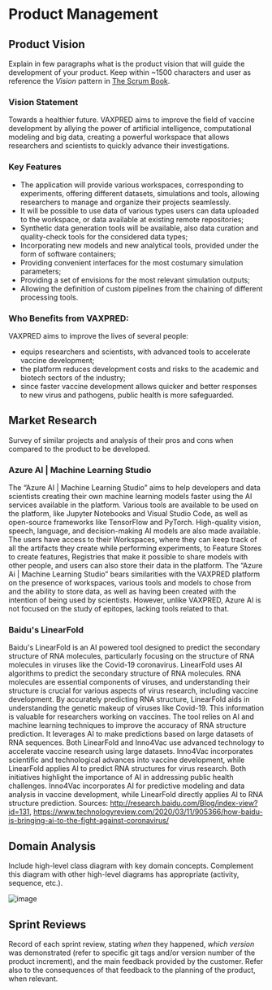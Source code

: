 # Product Management

## Product Vision

Explain in few paragraphs what is the product vision that will guide the development of your product. Keep within ~1500 characters and user as reference the _Vision_ pattern in [The Scrum Book](http://scrumbook.org/).

### Vision Statement

Towards a healthier future. VAXPRED aims to improve the field of vaccine development by allying the power of artificial intelligence, computational modeling and big data, creating a powerful workspace that allows researchers and scientists to quickly advance their investigations. 

### Key Features

- The application will provide various workspaces, corresponding to experiments, offering different datasets, simulations and tools, allowing researchers to manage and organize their projects seamlessly.
- It will be possible to use data of various types users can data uploaded to the workspace, or data available at existing remote repositories;
- Synthetic data generation tools will be available, also data curation and quality-check tools for the considered data types;
- Incorporating new models and new analytical tools, provided under the form of software containers;
- Providing convenient interfaces for the most costumary simulation parameters;
- Providing a set of envisions for the most relevant simulation outputs;
- Allowing the definition of custom pipelines from the chaining of different processing tools.


### Who Benefits from VAXPRED:

VAXPRED aims to improve the lives of several people:
- equips researchers and scientists, with advanced tools to accelerate vaccine development;
- the platform reduces development costs and risks to the academic and biotech sectors of the industry;
- since faster vaccine development allows quicker and better responses to new virus and pathogens, public health is more safeguarded.

## Market Research

Survey of similar projects and analysis of their pros and cons when compared to the product to be developed. 

### Azure AI | Machine Learning Studio

The “Azure AI | Machine Learning Studio” aims to help developers and data scientists creating their own machine learning models faster using the AI services available in the platform. Various tools are available to be used on the platform, like Jupyter Notebooks and Visual Studio Code, as well as open-source frameworks like TensorFlow and PyTorch. High-quality vision, speech, language, and decision-making AI models are also made available. The users have access to their Workspaces, where they can keep track of all the artifacts they create while performing experiments, to Feature Stores to create features, Registries that make it possible to share models with other people, and users can also store their data in the platform. 
The “Azure Ai | Machine Learning Studio” bears similarities with the VAXPRED platform on the presence of workspaces, various tools and models to chose from and the ability to store data, as well as having been created with the intention of being used by scientists. However, unlike VAXPRED, Azure AI is not focused on the study of epitopes, lacking tools related to that.

### Baidu's LinearFold

Baidu's LinearFold is an AI powered tool designed to predict the secondary structure of RNA molecules, particularly focusing on the structure of RNA molecules in viruses like the Covid-19 coronavirus. LinearFold uses AI algorithms to predict the secondary structure of RNA molecules. RNA molecules are essential components of viruses, and understanding their structure is crucial for various aspects of virus research, including vaccine development. By accurately predicting RNA structure, LinearFold aids in understanding the genetic makeup of viruses like Covid-19. This information is valuable for researchers working on vaccines. The tool relies on AI and machine learning techniques to improve the accuracy of RNA structure prediction. It leverages AI to make predictions based on large datasets of RNA sequences.
Both LinearFold and Inno4Vac use advanced technology to accelerate vaccine research using large datasets. Inno4Vac incorporates scientific and technological advances into vaccine development, while LinearFold applies AI to predict RNA structures for virus research. Both initiatives highlight the importance of AI in addressing public health challenges. Inno4Vac incorporates AI for predictive modeling and data analysis in vaccine development, while LinearFold directly applies AI to RNA structure prediction.
Sources: http://research.baidu.com/Blog/index-view?id=131, https://www.technologyreview.com/2020/03/11/905366/how-baidu-is-bringing-ai-to-the-fight-against-coronavirus/

## Domain Analysis

Include high-level class diagram with key domain concepts. Complement this diagram with other high-level diagrams has appropriate (activity, sequence, etc.).

![image](https://github.com/FEUP-MEIC-DS-2023-1MEIC08/VAXPRED/assets/72468538/3db4998a-e5aa-4259-8602-aeb08ef6da8b)


## Sprint Reviews

Record of each sprint review, stating *when* they happened, *which version* was demonstrated (refer to specific git tags and/or version number of the product increment), and the main feedback provided by the customer. Refer also to the consequences of that feedback to the planning of the product, when relevant.
